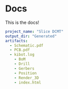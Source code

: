 # Docs

This is the docs!

```yml
project_name: "Slice DCMT"
output_dir: "Generated"
artifacts:
  - Schematic.pdf
  - PCB.pdf
  - kibot.log
    - BoM
    - Drill
    - Gerbers
    - Position
    - Render_3D
    - index.html
```
